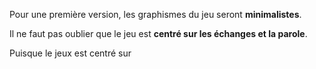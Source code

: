 Pour une première version, les graphismes du jeu seront **minimalistes**.

Il ne faut pas oublier que le jeu est **centré sur les échanges et la parole**.

Puisque le jeux est centré sur